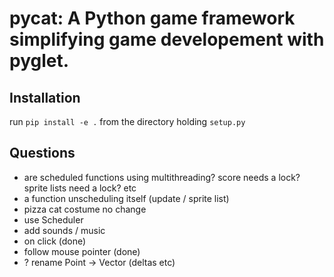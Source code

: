 # pycat: A Python game framework simplifying game developement with pyglet.

## Installation

run ```pip install -e .``` from the directory holding ```setup.py```

## Questions

- are scheduled functions using multithreading? score needs a lock? sprite lists need a lock? etc
- a function unscheduling itself (update / sprite list)
- pizza cat costume no change
- use Scheduler
- add sounds / music
- on click (done)
- follow mouse pointer (done)
- ? rename Point -> Vector (deltas etc)